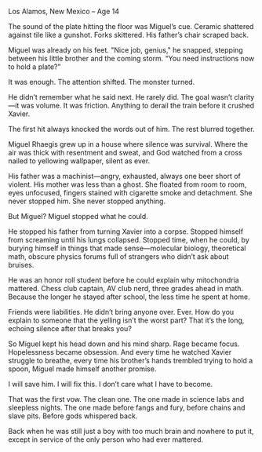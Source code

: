 Los Alamos, New Mexico – Age 14

The sound of the plate hitting the floor was Miguel’s cue. Ceramic shattered against tile like a gunshot. Forks skittered. His father’s chair scraped back.

Miguel was already on his feet. "Nice job, genius," he snapped, stepping between his little brother and the coming storm. “You need instructions now to hold a plate?”

It was enough. The attention shifted. The monster turned.

He didn’t remember what he said next. He rarely did. The goal wasn’t clarity—it was volume. It was friction. Anything to derail the train before it crushed Xavier.

The first hit always knocked the words out of him. The rest blurred together.

Miguel Rhaegis grew up in a house where silence was survival. Where the air was thick with resentment and sweat, and God watched from a cross nailed to yellowing wallpaper, silent as ever.

His father was a machinist—angry, exhausted, always one beer short of violent. His mother was less than a ghost. She floated from room to room, eyes unfocused, fingers stained with cigarette smoke and detachment. She never stopped him. She never stopped anything.

But Miguel? Miguel stopped what he could.

He stopped his father from turning Xavier into a corpse. Stopped himself from screaming until his lungs collapsed. Stopped time, when he could, by burying himself in things that made sense—molecular biology, theoretical math, obscure physics forums full of strangers who didn’t ask about bruises.

He was an honor roll student before he could explain why mitochondria mattered. Chess club captain, AV club nerd, three grades ahead in math. Because the longer he stayed after school, the less time he spent at home.

Friends were liabilities. He didn’t bring anyone over. Ever. How do you explain to someone that the yelling isn’t the worst part? That it’s the long, echoing silence after that breaks you?

So Miguel kept his head down and his mind sharp. Rage became focus. Hopelessness became obsession. And every time he watched Xavier struggle to breathe, every time his brother’s hands trembled trying to hold a spoon, Miguel made himself another promise.

I will save him. I will fix this. I don’t care what I have to become.

That was the first vow. The clean one. The one made in science labs and sleepless nights. The one made before fangs and fury, before chains and slave pits. Before gods whispered back.

Back when he was still just a boy with too much brain and nowhere to put it, except in service of the only person who had ever mattered.